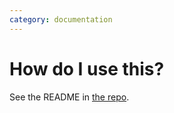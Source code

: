 ```yaml
---
category: documentation
---
```


# How do I use this?

See the README in [the repo](https://github.com/reyahsolutions/grpc-gateway/).
